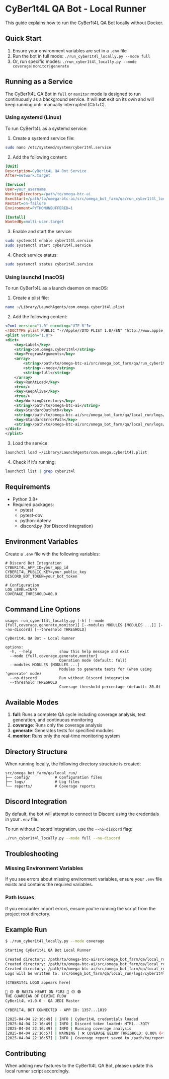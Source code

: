 # CyBer1t4L QA Bot - Local Runner

This guide explains how to run the CyBer1t4L QA Bot locally without Docker.

## Quick Start

1. Ensure your environment variables are set in a `.env` file
2. Run the bot in full mode: `./run_cyber1t4l_locally.py --mode full`
3. Or, run specific modes: `./run_cyber1t4l_locally.py --mode coverage|monitor|generate`

## Running as a Service

The CyBer1t4L QA Bot in `full` or `monitor` mode is designed to run continuously as a background service. It will **not** exit on its own and will keep running until manually interrupted (Ctrl+C).

### Using systemd (Linux)

To run CyBer1t4L as a systemd service:

1. Create a systemd service file:

```bash
sudo nano /etc/systemd/system/cyber1t4l.service
```

2. Add the following content:

```ini
[Unit]
Description=CyBer1t4L QA Bot Service
After=network.target

[Service]
User=your_username
WorkingDirectory=/path/to/omega-btc-ai
ExecStart=/path/to/omega-btc-ai/src/omega_bot_farm/qa/run_cyber1t4l_locally.py --mode full
Restart=on-failure
Environment=PYTHONUNBUFFERED=1

[Install]
WantedBy=multi-user.target
```

3. Enable and start the service:

```bash
sudo systemctl enable cyber1t4l.service
sudo systemctl start cyber1t4l.service
```

4. Check service status:

```bash
sudo systemctl status cyber1t4l.service
```

### Using launchd (macOS)

To run CyBer1t4L as a launch daemon on macOS:

1. Create a plist file:

```bash
nano ~/Library/LaunchAgents/com.omega.cyber1t4l.plist
```

2. Add the following content:

```xml
<?xml version="1.0" encoding="UTF-8"?>
<!DOCTYPE plist PUBLIC "-//Apple//DTD PLIST 1.0//EN" "http://www.apple.com/DTDs/PropertyList-1.0.dtd">
<plist version="1.0">
<dict>
    <key>Label</key>
    <string>com.omega.cyber1t4l</string>
    <key>ProgramArguments</key>
    <array>
        <string>/path/to/omega-btc-ai/src/omega_bot_farm/qa/run_cyber1t4l_locally.py</string>
        <string>--mode</string>
        <string>full</string>
    </array>
    <key>RunAtLoad</key>
    <true/>
    <key>KeepAlive</key>
    <true/>
    <key>WorkingDirectory</key>
    <string>/path/to/omega-btc-ai</string>
    <key>StandardOutPath</key>
    <string>/path/to/omega-btc-ai/src/omega_bot_farm/qa/local_run/logs/cyber1t4l_stdout.log</string>
    <key>StandardErrorPath</key>
    <string>/path/to/omega-btc-ai/src/omega_bot_farm/qa/local_run/logs/cyber1t4l_stderr.log</string>
</dict>
</plist>
```

3. Load the service:

```bash
launchctl load ~/Library/LaunchAgents/com.omega.cyber1t4l.plist
```

4. Check if it's running:

```bash
launchctl list | grep cyber1t4l
```

## Requirements

- Python 3.8+
- Required packages:
  - pytest
  - pytest-cov
  - python-dotenv
  - discord.py (for Discord integration)

## Environment Variables

Create a `.env` file with the following variables:

```
# Discord Bot Integration
CYBER1T4L_APP_ID=your_app_id
CYBER1T4L_PUBLIC_KEY=your_public_key
DISCORD_BOT_TOKEN=your_bot_token

# Configuration
LOG_LEVEL=INFO
COVERAGE_THRESHOLD=80.0
```

## Command Line Options

```
usage: run_cyber1t4l_locally.py [-h] [--mode {full,coverage,generate,monitor}] [--modules MODULES [MODULES ...]] [--no-discord] [--threshold THRESHOLD]

CyBer1t4L QA Bot - Local Runner

options:
  -h, --help            show this help message and exit
  --mode {full,coverage,generate,monitor}
                        Operation mode (default: full)
  --modules MODULES [MODULES ...]
                        Modules to generate tests for (when using 'generate' mode)
  --no-discord          Run without Discord integration
  --threshold THRESHOLD
                        Coverage threshold percentage (default: 80.0)
```

## Available Modes

1. **full**: Runs a complete QA cycle including coverage analysis, test generation, and continuous monitoring
2. **coverage**: Runs only the coverage analysis
3. **generate**: Generates tests for specified modules
4. **monitor**: Runs only the real-time monitoring system

## Directory Structure

When running locally, the following directory structure is created:

```
src/omega_bot_farm/qa/local_run/
├── config/           # Configuration files
├── logs/             # Log files
└── reports/          # Coverage reports
```

## Discord Integration

By default, the bot will attempt to connect to Discord using the credentials in your `.env` file.

To run without Discord integration, use the `--no-discord` flag:

```bash
./run_cyber1t4l_locally.py --mode full --no-discord
```

## Troubleshooting

### Missing Environment Variables

If you see errors about missing environment variables, ensure your `.env` file exists and contains the required variables.

### Path Issues

If you encounter import errors, ensure you're running the script from the project root directory.

## Example Run

```bash
$ ./run_cyber1t4l_locally.py --mode coverage

Starting CyBer1t4L QA Bot Local Runner

Created directory: /path/to/omega-btc-ai/src/omega_bot_farm/qa/local_run/config
Created directory: /path/to/omega-btc-ai/src/omega_bot_farm/qa/local_run/reports
Created directory: /path/to/omega-btc-ai/src/omega_bot_farm/qa/local_run/logs
Logs will be written to: src/omega_bot_farm/qa/local_run/logs/cyber1t4l_20250404_221649.log

[CYBER1T4L LOGO appears here]

🔴 🟡 🟢 RASTA HEART ON F1R3 🔴 🟡 🟢
THE GUARDIAN OF DIVINE FLOW
CyBer1t4L v1.0.0 - QA JEDI Master

CYBER1T4L BOT CONNECTED - APP ID: 1357...1819

[2025-04-04 22:16:49] | INFO | CyBer1t4L credentials loaded
[2025-04-04 22:16:49] | INFO | Discord token loaded: MTM1...3QIY
[2025-04-04 22:16:49] | INFO | Running coverage analysis
[2025-04-04 22:16:57] | WARNING | ❌ COVERAGE BELOW THRESHOLD: 0.00% (< 80.0%)
[2025-04-04 22:16:57] | INFO | Coverage report saved to /path/to/reports/coverage_report_20250404_221657.json
```

## Contributing

When adding new features to the CyBer1t4L QA Bot, please update this local runner script accordingly.
